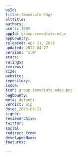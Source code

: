 ```yaml
---
wsId: 
title: Immediate Edge
altTitle: 
authors: 
users: 1000
appId: group.immediate.edge
appCountry: 
released: Apr 21, 2022
updated: 2022-04-22
version: '1.0'
stars: 
ratings: 
reviews: 
size: 
website: 
repository: 
issue: 
icon: group.immediate.edge.png
bugbounty: 
meta: defunct
verdict: wip
date: 2023-03-21
signer: 
reviewArchive: 
twitter: 
social: 
redirect_from: 
developerName: 
features: 

---
```


